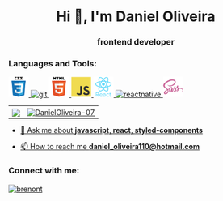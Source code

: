 <h1 align="center">Hi 👋, I'm Daniel Oliveira</h1>
<h3 align="center">frontend developer</h3>

<h3 align="left">Languages and Tools:</h3>
<a href="https://www.w3schools.com/css/" target="_blank"> <img src="https://raw.githubusercontent.com/devicons/devicon/master/icons/css3/css3-original-wordmark.svg" alt="css3" width="40" height="40"/> </a>
   <a href="https://git-scm.com/" target="_blank"> <img src="https://www.vectorlogo.zone/logos/git-scm/git-scm-icon.svg" alt="git" width="40" height="40"/> </a>  <a href="https://www.w3.org/html/" target="_blank"> <img src="https://raw.githubusercontent.com/devicons/devicon/master/icons/html5/html5-original-wordmark.svg" alt="html5" width="40" height="40"/> </a> <a href="https://developer.mozilla.org/en-US/docs/Web/JavaScript" target="_blank"> <img src="https://raw.githubusercontent.com/devicons/devicon/master/icons/javascript/javascript-original.svg" alt="javascript" width="40" height="40"/> </a> 
   <a href="https://reactjs.org/" target="_blank"> <img src="https://raw.githubusercontent.com/devicons/devicon/master/icons/react/react-original-wordmark.svg" alt="react" width="40" height="40"/> </a> <a href="https://reactnative.dev/" target="_blank"> <img src="https://reactnative.dev/img/header_logo.svg" alt="reactnative" width="40" height="40"/> </a>
   <a href="https://sass-lang.com" target="_blank"> <img src="https://raw.githubusercontent.com/devicons/devicon/master/icons/sass/sass-original.svg" alt="sass" width="40" height="40"/>

<center>
    <table align="center">
      <tr>
          <td>
              <img width="440px" align="center" src="https://github-readme-stats.vercel.app/api?username=DanielOliveira-07&count_private=true&hide_border=true" />
          </td>
          <td>
              <img align="center" src="https://github-readme-stats.vercel.app/api/top-langs/?username=DanielOliveira-07&layout=compact&hide_border=true" alt="DanielOliveira-07" />                   </td>
      </tr>  
    </table>
</center>


- 💬 Ask me about **javascript, react, styled-components**

- 📫 How to reach me **daniel_oliveira110@hotmail.com**

<p align="left">
<h3 align="left">Connect with me:</h3>
<a href="https://www.linkedin.com/in/daniel-oliveira-369508166/" target="blank"><img align="center" src="https://img-premium.flaticon.com/png/512/174/174857.png?token=exp=1623592428~hmac=7e7c39c4725f3623dc4547d71ac541d8" alt="brenont" height="30" width="40" /></a>

</p>


<!--
**jonataspinto/jonataspinto** is a ✨ _special_ ✨ repository because its `README.md` (this file) appears on your GitHub profile.

Here are some ideas to get you started:

- 🔭 I’m currently working on ...
- 🌱 I’m currently learning ...
- 👯 I’m looking to collaborate on ...
- 🤔 I’m looking for help with ...
- 💬 Ask me about ...
- 📫 How to reach me: ...
- 😄 Pronouns: ...
- ⚡ Fun fact: ...
-->
